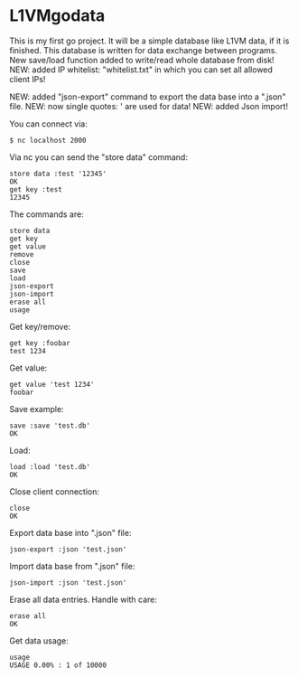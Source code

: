 L1VMgodata
==========
This is my first go project. It will be a simple database like L1VM data, if it is finished.
This database is written for data exchange between programs.
New save/load function added to write/read whole database from disk!
NEW: added IP whitelist: "whitelist.txt" in which you can set all allowed client IPs!

NEW: added "json-export" command to export the data base into a ".json" file.
NEW: now single quotes: ' are used for data!
NEW: added Json import!

You can connect via:

```
$ nc localhost 2000
```

Via nc you can send the "store data" command:

```
store data :test '12345'
OK
get key :test
12345
```

The commands are:

```
store data
get key
get value
remove
close
save
load
json-export
json-import
erase all
usage
```

Get key/remove:

```
get key :foobar
test 1234
```

Get value:

```
get value 'test 1234'
foobar
```

Save example:

```
save :save 'test.db'
OK
```

Load:

```
load :load 'test.db'
OK
```

Close client connection:

```
close
OK
```

Export data base into ".json" file:

```
json-export :json 'test.json'
```

Import data base from ".json" file:

```
json-import :json 'test.json'
```


Erase all data entries. Handle with care:

```
erase all
OK
```

Get data usage:

```
usage
USAGE 0.00% : 1 of 10000
```
